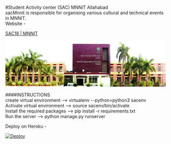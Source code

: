 
#Student Activity center (SAC) MNNIT Allahabad <br>
sacMnnit is responsible for organising various cultural and technical events in MNNIT.<br>
Website - <br>

[SAC18 | MNNIT](https://sacmnnit.herokuapp.com) <br>

<img src="./SacMnnit/static/images/slider.jpg">

<br>


####INSTRUCTIONS
<br>
create virtual environment -->  virtualenv --python=python3 sacenv <br>
Activate virtual environment -->   source sacenv/bin/activate <br>
Install the required packages --> pip install -r requirements.txt <br>
Run the server -->  python manage.py runserver <br>



Deploy on Heroku - 

[![Deploy](https://www.herokucdn.com/deploy/button.svg)](https://heroku.com/deploy)


